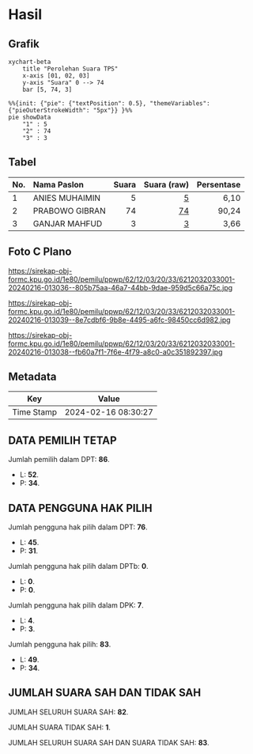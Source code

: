 # Hasil

## Grafik

```mermaid
xychart-beta
    title "Perolehan Suara TPS"
    x-axis [01, 02, 03]
    y-axis "Suara" 0 --> 74
    bar [5, 74, 3]
```

```mermaid
%%{init: {"pie": {"textPosition": 0.5}, "themeVariables": {"pieOuterStrokeWidth": "5px"}} }%%
pie showData
    "1" : 5
    "2" : 74
    "3" : 3
```

## Tabel

| No. | Nama Paslon    | Suara | Suara (raw) | Persentase |
|:--- |:-------------- | -----:| -----------:| ----------:|
| 1   | ANIES MUHAIMIN | 5     | [5][p-1]    | 6,10       |
| 2   | PRABOWO GIBRAN | 74    | [74][p-2]   | 90,24      |
| 3   | GANJAR MAHFUD  | 3     | [3][p-3]    | 3,66       |


[p-1]: https://github.com/gigit-pemilu/pemilu-2024-62-kalimantan-tengah/blob/main/pilpres/hitung-suara/sub/62-kalimantan-tengah/sub/12-murung-raya/sub/03-laung-tuhup/sub/2033-tahujan-laung/sub/001-tps/sub/paslon-1.txt
[p-2]: https://github.com/gigit-pemilu/pemilu-2024-62-kalimantan-tengah/blob/main/pilpres/hitung-suara/sub/62-kalimantan-tengah/sub/12-murung-raya/sub/03-laung-tuhup/sub/2033-tahujan-laung/sub/001-tps/sub/paslon-2.txt
[p-3]: https://github.com/gigit-pemilu/pemilu-2024-62-kalimantan-tengah/blob/main/pilpres/hitung-suara/sub/62-kalimantan-tengah/sub/12-murung-raya/sub/03-laung-tuhup/sub/2033-tahujan-laung/sub/001-tps/sub/paslon-3.txt

## Foto C Plano

https://sirekap-obj-formc.kpu.go.id/1e80/pemilu/ppwp/62/12/03/20/33/6212032033001-20240216-013036--805b75aa-46a7-44bb-9dae-959d5c66a75c.jpg

https://sirekap-obj-formc.kpu.go.id/1e80/pemilu/ppwp/62/12/03/20/33/6212032033001-20240216-013039--8e7cdbf6-9b8e-4495-a6fc-98450cc6d982.jpg

https://sirekap-obj-formc.kpu.go.id/1e80/pemilu/ppwp/62/12/03/20/33/6212032033001-20240216-013038--fb60a7f1-7f6e-4f79-a8c0-a0c351892397.jpg


## Metadata

| Key        | Value               |
| ---------- | ------------------- |
| Time Stamp | 2024-02-16 08:30:27 |


## DATA PEMILIH TETAP

Jumlah pemilih dalam DPT: **86**.
 * L: **52**.
 * P: **34**.

## DATA PENGGUNA HAK PILIH

Jumlah pengguna hak pilih dalam DPT: **76**.
 * L: **45**.
 * P: **31**.

Jumlah pengguna hak pilih dalam DPTb: **0**.
 * L: **0**.
 * P: **0**.

Jumlah pengguna hak pilih dalam DPK: **7**.
 * L: **4**.
 * P: **3**.

Jumlah pengguna hak pilih: **83**.
 * L: **49**.
 * P: **34**.

## JUMLAH SUARA SAH DAN TIDAK SAH

JUMLAH SELURUH SUARA SAH: **82**.

JUMLAH SUARA TIDAK SAH: **1**.

JUMLAH SELURUH SUARA SAH DAN SUARA TIDAK SAH: **83**.


